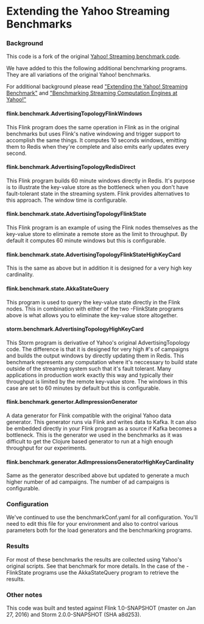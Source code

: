 
# Extending the Yahoo Streaming Benchmarks 


### Background
This code is a fork of the original [Yahoo! Streaming benchmark code](https://github.com/yahoo/streaming-benchmarks).

We have added to this the following additional benchmarking programs. They are all variations of the original Yahoo! benchmarks.

For additional background please read ["Extending the Yahoo! Streaming Benchmark"](https://www.ververica.com/blog/extending-the-yahoo-streaming-benchmark) and ["Benchmarking Streaming Computation Engines at Yahoo!"](http://yahooeng.tumblr.com/post/135321837876/benchmarking-streaming-computation-engines-at)


#### flink.benchmark.AdvertisingTopologyFlinkWindows
This Flink program does the same operation in Flink as in the original benchmarks but uses Flink's native windowing and trigger support to accomplish the same things.  It computes 10 seconds windows, emitting them to Redis when they're complete and also emits early updates every second.

#### flink.benchmark.AdvertisingTopologyRedisDirect
This Flink program builds 60 minute windows directly in Redis.  It's purpose is to illustrate the key-value store as the bottleneck when you don't have fault-tolerant state in the streaming system.  Flink provides alternatives to this approach.  The window time is configurable.

#### flink.benchmark.state.AdvertisingTopologyFlinkState
This Flink program is an example of using the Flink nodes themselves as the key-value store to eliminate a remote store as the limit to throughput.  By default it computes 60 minute windows but this is configurable.

#### flink.benchmark.state.AdvertisingTopologyFlinkStateHighKeyCard
This is the same as above but in addition it is designed for a very high key cardinality.

#### flink.benchmark.state.AkkaStateQuery
This program is used to query the key-value state directly in the Flink nodes.  This in combination with either of the two -FlinkState programs above is what allows you to eliminate the key-value store altogether.

#### storm.benchmark.AdvertisingTopologyHighKeyCard
This Storm program is derivative of Yahoo's original AdvertisingTopology code.  The difference is that it is designed for very high #'s of campaigns and builds the output windows by directly updating them in Redis.  This benchmark represents any computation where it's neccessary to build state outside of the streaming system such that it's fault tolerant.  Many applications in production work exactly this way and typically their throughput is limited by the remote key-value store.  The windows in this case are set to 60 minutes by default but this is configurable.

#### flink.benchmark.genertor.AdImpressionGenerator
A data generator for Flink compatible with the original Yahoo data generator.  This generator runs via Flink and writes data to Kafka.  It can also be embedded directly in your Flink program as a source if Kafka becomes a bottleneck.  This is the generator we used in the benchmarks as it was difficult to get the Clojure based generator to run at a high enough throughput for our experiments.

#### flink.benchmark.generator.AdImpressionsGeneratorHighKeyCardinality
Same as the generator described above but updated to generate a much higher number of ad campaigns.  The number of ad campaigns is configurable.


### Configuration
We've continued to use the benchmarkConf.yaml for all configuration.  You'll need to edit this file for your environment and also to control various parameters both for the load generators and the benchmarking programs.

### Results
For most of these benchmarks the results are collected using Yahoo's original scripts.  See that benchmark for more details.  In the case of the -FlinkState programs use the AkkaStateQuery program to retrieve the results.

### Other notes
This code was built and tested against Flink 1.0-SNAPSHOT (master on Jan 27, 2016) and Storm 2.0.0-SNAPSHOT (SHA a8d253). 


